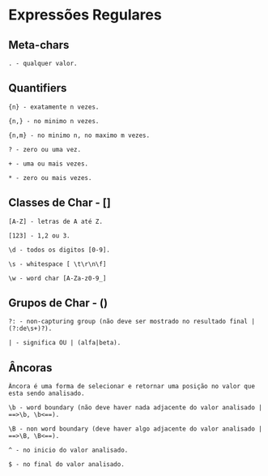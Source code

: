# Expressões Regulares

## Meta-chars

	. - qualquer valor.

## Quantifiers

	{n} - exatamente n vezes.

	{n,} - no minimo n vezes.

	{n,m} - no minimo n, no maximo m vezes.

	? - zero ou uma vez.

	+ - uma ou mais vezes.

	* - zero ou mais vezes.

## Classes de Char - []

	[A-Z] - letras de A até Z.

	[123] - 1,2 ou 3.

	\d - todos os digitos [0-9].

	\s - whitespace [ \t\r\n\f]

	\w - word char [A-Za-z0-9_]

## Grupos de Char - ()

	?: - non-capturing group (não deve ser mostrado no resultado final | (?:de\s+)?).

	| - significa OU | (alfa|beta).

## Âncoras

	Âncora é uma forma de selecionar e retornar uma posição no valor que esta sendo analisado.

	\b - word boundary (não deve haver nada adjacente do valor analisado | ==>\b, \b<==).

	\B - non word boundary (deve haver algo adjacente do valor analisado | ==>\B, \B<==).

	^ - no inicio do valor analisado.

	$ - no final do valor analisado.